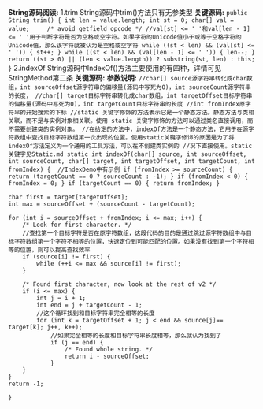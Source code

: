 **String源码阅读:**
1.trim
String源码中trim()方法只有无参类型
**关键源码:**
`public String trim() {
    int len = value.length;
    int st = 0;
    char[] val = value;    
    /* avoid getfield opcode */
    //val[st] <= ' '和val[len - 1] <= ' '用于判断字符是否为空格或空字符。如果字符的Unicode值小于或等于空格字符的Unicode值，那么该字符就被认为是空格或空字符
    while ((st < len) && (val[st] <= ' ')) {
        st++;
    }
    while ((st < len) && (val[len - 1] <= ' ')) {
        len--;
    }
    return ((st > 0) || (len < value.length)) ? substring(st, len) : this;
 }`
2.indexOf
String源码中IndexOf()方法主要使用的有四种，详情可见StringMethod第二条
**关键源码:**
**参数说明:**
`//char[] source源字符串转化成char数组，int sourceOffset源字符串的偏移量(源码中写死为0)，int sourceCount源字符串的长度，
//char[] target目标字符串转化成char数组，int targetOffset目标字符串的偏移量(源码中写死为0)，int targetCount目标字符串的长度
//int fromIndex原字符串的开始搜索的下标
//static 关键字修饰的方法表示它是一个静态方法。静态方法与类相关联，而不是与实例对象相关联。使用 static 关键字修饰的方法可以通过类名直接调用，而不需要创建类的实例对象。
//在给定的方法中，indexOf方法是一个静态方法，它用于在源字符数组中查找目标字符数组第一次出现的位置。使用static关键字修饰的原因是为了将indexOf方法定义为一个通用的工具方法，可以在不创建类实例的
//况下直接使用。static关键字见Static.md
static int indexOf(char[] source, int sourceOffset, int sourceCount, char[] target, int targetOffset, int targetCount, int fromIndex) { 
    //IndexDemo中有示例
    if (fromIndex >= sourceCount) {
        return (targetCount == 0 ? sourceCount : -1);
    }
    if (fromIndex < 0) {
        fromIndex = 0;
    }
    if (targetCount == 0) {
        return fromIndex;
    }`

    char first = target[targetOffset];
    int max = sourceOffset + (sourceCount - targetCount);

    for (int i = sourceOffset + fromIndex; i <= max; i++) {
        /* Look for first character. */
        //查找第一个目标字符是否在原字符数组，这段代码的目的是通过跳过源字符数组中与目标字符数组第一个字符不相等的位置，快速定位到可能匹配的位置。如果没有找到第一个字符相等的位置，则可以提高查找效率
        if (source[i] != first) {
            while (++i <= max && source[i] != first);
        }

        /* Found first character, now look at the rest of v2 */
        if (i <= max) {
            int j = i + 1;
            int end = j + targetCount - 1;
            //这个循环找到和目标字符串完全相等的长度
            for (int k = targetOffset + 1; j < end && source[j]== target[k]; j++, k++);
                //如果完全相等的长度和目标字符串长度相等，那么就认为找到了
                if (j == end) {
                    /* Found whole string. */
                    return i - sourceOffset;
                }
        }
    }
    return -1;
`}`


